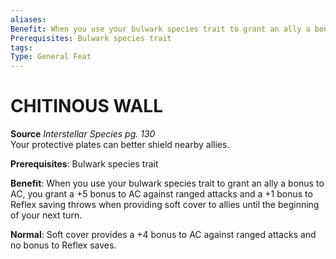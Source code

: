 ```yaml
---
aliases: 
Benefit: When you use your bulwark species trait to grant an ally a bonus to AC, you grant a +5 bonus to AC against ranged attacks and a +1 bonus to Reflex saving throws when providing soft cover to allies until the beginning of your next turn.
Prerequisites: Bulwark species trait
tags: 
Type: General Feat
---
```

# CHITINOUS WALL
**Source** _Interstellar Species pg. 130_  
Your protective plates can better shield nearby allies.

**Prerequisites**: Bulwark species trait

**Benefit**: When you use your bulwark species trait to grant an ally a bonus to AC, you grant a +5 bonus to AC against ranged attacks and a +1 bonus to Reflex saving throws when providing soft cover to allies until the beginning of your next turn.

**Normal**: Soft cover provides a +4 bonus to AC against ranged attacks and no bonus to Reflex saves.